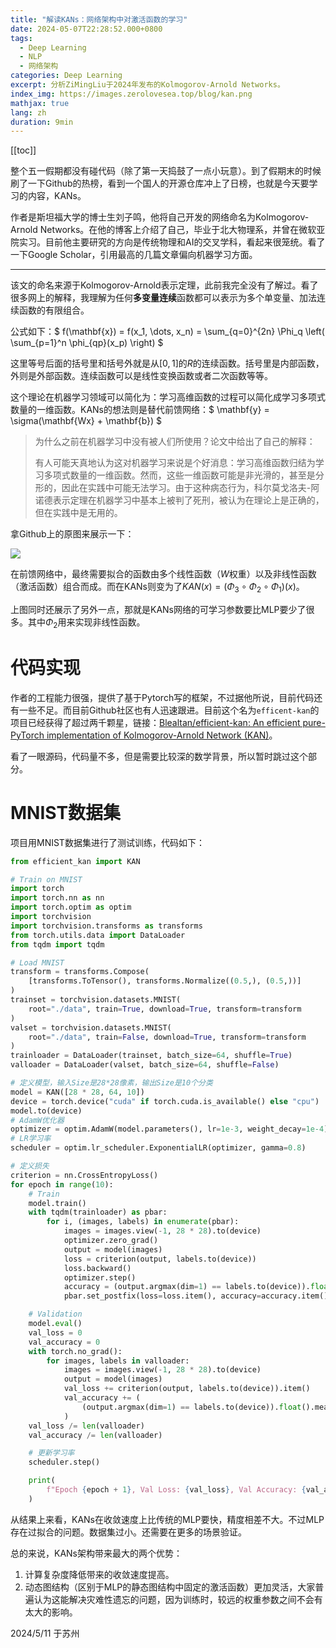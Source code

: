 ```yaml
---
title: "解读KANs：网络架构中对激活函数的学习"
date: 2024-05-07T22:28:52.000+0800
tags:
  - Deep Learning
  - NLP
  - 网络架构
categories: Deep Learning
excerpt: 分析ZiMingLiu于2024年发布的Kolmogorov-Arnold Networks。
index_img: https://images.zerolovesea.top/blog/kan.png
mathjax: true
lang: zh
duration: 9min
---
```

[[toc]]

整个五一假期都没有碰代码（除了第一天捣鼓了一点小玩意）。到了假期末的时候刷了一下Github的热榜，看到一个国人的开源仓库冲上了日榜，也就是今天要学习的内容，KANs。

作者是斯坦福大学的博士生刘子鸣，他将自己开发的网络命名为Kolmogorov-Arnold Networks。在他的博客上介绍了自己，毕业于北大物理系，并曾在微软亚院实习。目前他主要研究的方向是传统物理和AI的交叉学科，看起来很笼统。看了一下Google Scholar，引用最高的几篇文章偏向机器学习方面。

---

该文的命名来源于Kolmogorov-Arnold表示定理，此前我完全没有了解过。看了很多网上的解释，我理解为任何**多变量连续**函数都可以表示为多个单变量、加法连续函数的有限组合。

公式如下：$ f(\mathbf{x}) = f(x_1, \dots, x_n) = \sum_{q=0}^{2n} \Phi_q \left( \sum_{p=1}^n \phi_{qp}(x_p) \right) $

这里等号后面的括号里和括号外就是从$[0,1]$的$R$的连续函数。括号里是内部函数，外则是外部函数。连续函数可以是线性变换函数或者二次函数等等。

这个理论在机器学习领域可以简化为：学习高维函数的过程可以简化成学习多项式数量的一维函数。KANs的想法则是替代前馈网络：$ \mathbf{y} = \sigma(\mathbf{Wx} + \mathbf{b}) $

> 为什么之前在机器学习中没有被人们所使用？论文中给出了自己的解释：
>
> 有人可能天真地认为这对机器学习来说是个好消息：学习高维函数归结为学习多项式数量的一维函数。然而，这些一维函数可能是非光滑的，甚至是分形的，因此在实践中可能无法学习。由于这种病态行为，科尔莫戈洛夫-阿诺德表示定理在机器学习中基本上被判了死刑，被认为在理论上是正确的，但在实践中是无用的。
> 
>

拿Github上的原图来展示一下：

![](https://images.zerolovesea.top/blog/240507-1.png)

在前馈网络中，最终需要拟合的函数由多个线性函数（$W$权重）以及非线性函数（激活函数）组合而成。而在KANs则变为了$KAN(x)=(\Phi_3\circ \Phi_2 \circ \Phi_1)(x)$。

上图同时还展示了另外一点，那就是KANs网络的可学习参数要比MLP要少了很多。其中$\Phi_2$用来实现非线性函数。

# 代码实现

作者的工程能力很强，提供了基于Pytorch写的框架，不过据他所说，目前代码还有一些不足。而目前Github社区也有人迅速跟进。目前这个名为`efficent-kan`的项目已经获得了超过两千颗星，链接：[Blealtan/efficient-kan: An efficient pure-PyTorch implementation of Kolmogorov-Arnold Network (KAN)](https://github.com/Blealtan/efficient-kan/tree/master)。

看了一眼源码，代码量不多，但是需要比较深的数学背景，所以暂时跳过这个部分。


# MNIST数据集

项目用MNIST数据集进行了测试训练，代码如下：

```python
from efficient_kan import KAN

# Train on MNIST
import torch
import torch.nn as nn
import torch.optim as optim
import torchvision
import torchvision.transforms as transforms
from torch.utils.data import DataLoader
from tqdm import tqdm

# Load MNIST
transform = transforms.Compose(
    [transforms.ToTensor(), transforms.Normalize((0.5,), (0.5,))]
)
trainset = torchvision.datasets.MNIST(
    root="./data", train=True, download=True, transform=transform
)
valset = torchvision.datasets.MNIST(
    root="./data", train=False, download=True, transform=transform
)
trainloader = DataLoader(trainset, batch_size=64, shuffle=True)
valloader = DataLoader(valset, batch_size=64, shuffle=False)

# 定义模型，输入Size是28*28像素，输出Size是10个分类
model = KAN([28 * 28, 64, 10])
device = torch.device("cuda" if torch.cuda.is_available() else "cpu")
model.to(device)
# AdamW优化器
optimizer = optim.AdamW(model.parameters(), lr=1e-3, weight_decay=1e-4)
# LR学习率
scheduler = optim.lr_scheduler.ExponentialLR(optimizer, gamma=0.8)

# 定义损失
criterion = nn.CrossEntropyLoss()
for epoch in range(10):
    # Train
    model.train()
    with tqdm(trainloader) as pbar:
        for i, (images, labels) in enumerate(pbar):
            images = images.view(-1, 28 * 28).to(device)
            optimizer.zero_grad()
            output = model(images)
            loss = criterion(output, labels.to(device))
            loss.backward()
            optimizer.step()
            accuracy = (output.argmax(dim=1) == labels.to(device)).float().mean()
            pbar.set_postfix(loss=loss.item(), accuracy=accuracy.item(), lr=optimizer.param_groups[0]['lr'])

    # Validation
    model.eval()
    val_loss = 0
    val_accuracy = 0
    with torch.no_grad():
        for images, labels in valloader:
            images = images.view(-1, 28 * 28).to(device)
            output = model(images)
            val_loss += criterion(output, labels.to(device)).item()
            val_accuracy += (
                (output.argmax(dim=1) == labels.to(device)).float().mean().item()
            )
    val_loss /= len(valloader)
    val_accuracy /= len(valloader)

    # 更新学习率
    scheduler.step()

    print(
        f"Epoch {epoch + 1}, Val Loss: {val_loss}, Val Accuracy: {val_accuracy}"
    )
```
从结果上来看，KANs在收敛速度上比传统的MLP要快，精度相差不大。不过MLP存在过拟合的问题。数据集过小。还需要在更多的场景验证。

总的来说，KANs架构带来最大的两个优势：

1. 计算复杂度降低带来的收敛速度提高。
1. 动态图结构（区别于MLP的静态图结构中固定的激活函数）更加灵活，大家普遍认为这能解决灾难性遗忘的问题，因为训练时，较远的权重参数之间不会有太大的影响。


2024/5/11 于苏州
